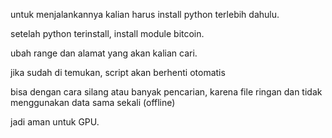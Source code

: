 untuk menjalankannya kalian harus install python terlebih dahulu.

setelah python terinstall, install module bitcoin.

ubah range dan alamat yang akan kalian cari.

jika sudah di temukan, script akan berhenti otomatis

bisa dengan cara silang atau banyak pencarian, karena file ringan dan tidak menggunakan data sama sekali (offline)

jadi aman untuk GPU.
